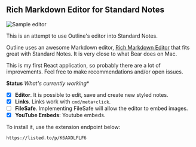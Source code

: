 ## Rich Markdown Editor for Standard Notes

![Sample editor](./images/screenshot.png)

This is an attempt to use Outline's editor into Standard Notes.

Outline uses an awesome Markdown editor, [Rich Markdown Editor](https://github.com/outline/rich-markdown-editor) that fits great with Standard Notes. It is very close to what Bear does on Mac.

This is my first React application, so probably there are a lot of improvements. Feel free to make recommendations and/or open issues.

**Status**
*What's currently working**

- [x] **Editor**. It is possible to edit, save and create new styled notes.
- [x] **Links**. Links work with `cmd/meta+click`.
- [ ] **FileSafe**. Implementing FileSafe will allow the editor to embed images.
- [X] **YouTube Embeds**: Youtube embeds.

To install it, use the extension endpoint below:

```
https://listed.to/p/K6AXOLFLF6
```

